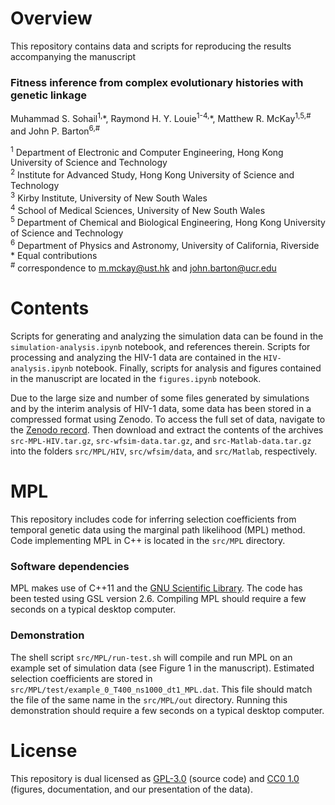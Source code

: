 # Overview

This repository contains data and scripts for reproducing the results accompanying the manuscript

### Fitness inference from complex evolutionary histories with genetic linkage  
Muhammad S. Sohail<sup>1,</sup>\*, Raymond H. Y. Louie<sup>1-4,</sup>\*, Matthew R. McKay<sup>1,5,#</sup> and John P. Barton<sup>6,#</sup>

<sup>1</sup> Department of Electronic and Computer Engineering, Hong Kong University of Science and Technology  
<sup>2</sup> Institute for Advanced Study, Hong Kong University of Science and Technology  
<sup>3</sup> Kirby Institute, University of New South Wales  
<sup>4</sup> School of Medical Sciences, University of New South Wales  
<sup>5</sup> Department of Chemical and Biological Engineering, Hong Kong University of Science and Technology  
<sup>6</sup> Department of Physics and Astronomy, University of California, Riverside  
\* Equal contributions  
<sup>#</sup> correspondence to [m.mckay@ust.hk](mailto:m.mckay@ust.hk) and [john.barton@ucr.edu](mailto:john.barton@ucr.edu)  

# Contents

Scripts for generating and analyzing the simulation data can be found in the `simulation-analysis.ipynb` notebook, and references therein. Scripts for processing and analyzing the HIV-1 data are contained in the `HIV-analysis.ipynb` notebook. Finally, scripts for analysis and figures contained in the manuscript are located in the `figures.ipynb` notebook.  

Due to the large size and number of some files generated by simulations and by the interim analysis of HIV-1 data, some data has been stored in a compressed format using Zenodo. To access the full set of data, navigate to the [Zenodo record](https://zenodo.org/record/3979632). Then download and extract the contents of the archives `src-MPL-HIV.tar.gz`, `src-wfsim-data.tar.gz`, and `src-Matlab-data.tar.gz` into the folders `src/MPL/HIV`, `src/wfsim/data`, and `src/Matlab`, respectively.

# MPL

This repository includes code for inferring selection coefficients from temporal genetic data using the marginal path likelihood (MPL) method. Code implementing MPL in C++ is located in the `src/MPL` directory.

### Software dependencies

MPL makes use of C++11 and the [GNU Scientific Library](https://www.gnu.org/software/gsl/). The code has been tested using GSL version 2.6. Compiling MPL should require a few seconds on a typical desktop computer.

### Demonstration

The shell script `src/MPL/run-test.sh` will compile and run MPL on an example set of simulation data (see Figure 1 in the manuscript). Estimated selection coefficients are stored in `src/MPL/test/example_0_T400_ns1000_dt1_MPL.dat`. This file should match the file of the same name in the `src/MPL/out` directory. Running this demonstration should require a few seconds on a typical desktop computer.

# License

This repository is dual licensed as [GPL-3.0](LICENSE-GPL) (source code) and [CC0 1.0](LICENSE-CC0) (figures, documentation, and our presentation of the data).
